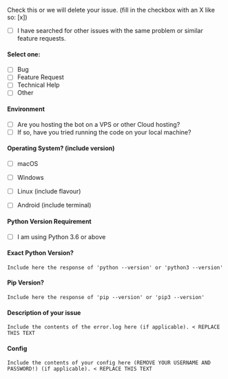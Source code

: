 <!--
Before opening a new issue, please ensure:
- YOU HAVE READ THE ISSUE GUIDELINES! -> https://github.com/instabot-py/instabot.py/wiki/Issue-Guidelines
- You search for existing bugs/feature requests
- Remove extraneous template details
- Do not prefix title with type of issue (Feature Request, Bug, etc.) The appropriate labels will be added during triage.
- Do not delete any of the template, fill all of it in; even if you think it doesn't apply to your issue.
- If you fail to follow these simple instructions, we will close the ticket.
- [x] This is a checked box. **Do not leave spaces around the `x`!**
-->

Check this or we will delete your issue. (fill in the checkbox with an X like so: [x])
- [ ] I have searched for other issues with the same problem or similar feature requests. 

#### Select one:
- [ ] Bug
- [ ] Feature Request
- [ ] Technical Help
- [ ] Other

#### Environment
- [ ] Are you hosting the bot on a VPS or other Cloud hosting?
- [ ] If so, have you tried running the code on your local machine?

#### Operating System? (include version)
- [ ] macOS
- [ ] Windows
- [ ] Linux (include flavour)
- [ ] Android (include terminal)


#### Python Version Requirement
- [ ] I am using Python 3.6 or above

#### Exact Python Version?
```
Include here the response of 'python --version' or 'python3 --version'
```

#### Pip Version?
```
Include here the response of 'pip --version' or 'pip3 --version'
```

#### Description of your issue

```
Include the contents of the error.log here (if applicable). < REPLACE THIS TEXT
```

#### Config

```
Include the contents of your config here (REMOVE YOUR USERNAME AND PASSWORD!) (if applicable). < REPLACE THIS TEXT
```
